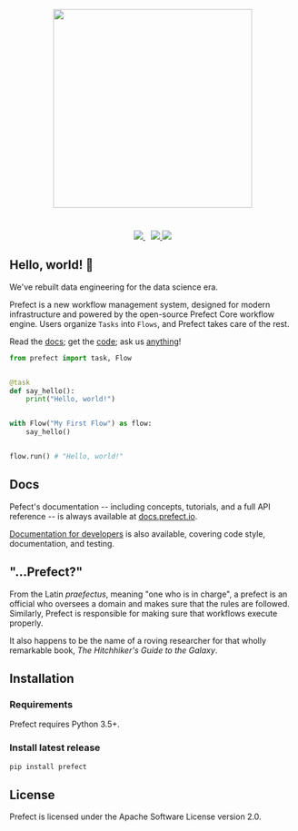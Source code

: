 <p align="center" style="margin-bottom:40px;">
<img src="https://uploads-ssl.webflow.com/5ba446b0e783e26d5a2f2382/5c942c9ca934ec5c88588297_primary-color-vertical.svg"  height=350 style="max-height: 350px;">
</p>

<p align="center">
<a href=https://circleci.com/gh/PrefectHQ/prefect/tree/master>
    <img src="https://circleci.com/gh/PrefectHQ/prefect/tree/master.svg?style=shield&circle-token=28689a55edc3c373486aaa5f11a1af3e5fc53344">
</a>

<a href=https://github.com/ambv/black style="margin-left: 10px">
    <img src="https://img.shields.io/badge/code%20style-black-000000.svg">
</a>

<a href="https://gitter.im/prefectio/prefect?utm_source=badge&utm_medium=badge&utm_campaign=pr-badge&utm_content=badge">
    <img src="https://badges.gitter.im/prefectio/prefect.svg">
</a>
</p>

## Hello, world! 👋

We've rebuilt data engineering for the data science era.

Prefect is a new workflow management system, designed for modern infrastructure and powered by the open-source Prefect Core workflow engine. Users organize `Tasks` into `Flows`, and Prefect takes care of the rest.

Read the [docs](https://docs.prefect.io); get the [code](#installation); ask us [anything](mailto:help@prefect.io)!

```python
from prefect import task, Flow


@task
def say_hello():
    print("Hello, world!")


with Flow("My First Flow") as flow:
    say_hello()


flow.run() # "Hello, world!"
```

## Docs

Pefect's documentation -- including concepts, tutorials, and a full API reference -- is always available at [docs.prefect.io](https://docs.prefect.io).

[Documentation for developers](https://docs.prefect.io/guide/development/overview.html) is also available, covering code style, documentation, and testing.

## "...Prefect?"

From the Latin _praefectus_, meaning "one who is in charge", a prefect is an official who oversees a domain and makes sure that the rules are followed. Similarly, Prefect is responsible for making sure that workflows execute properly.

It also happens to be the name of a roving researcher for that wholly remarkable book, _The Hitchhiker's Guide to the Galaxy_.

## Installation

### Requirements

Prefect requires Python 3.5+.

### Install latest release

```bash
pip install prefect
```

## License

Prefect is licensed under the Apache Software License version 2.0.
